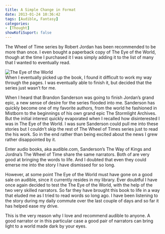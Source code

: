 ```yaml
---
title: A Simple Change in Format
date: 2013-01-24 10:36:42
tags: [Audible, Fantasy]
categories: 
- [Thought]
showKofiSuport: false
---
```

The Wheel of Time series by Robert Jordan has been recommended to be more than once.  I even bought a paperback copy of The Eye of the World, though at the time I purchased it I was simply adding it to the list of many that I wanted to eventually read.  <!-- more --><div class="embedded-image-right">![The Eye of the World](./simpleChangeFormat.jpg)</div>When I eventually picked up the book, I found it difficult to work my way through the pages.  I was eventually able to finish it, but decided that the series just wasn’t for me.  

When I heard that Brandon Sanderson was going to finish Jordan’s grand epic, a new sense of desire for the series flooded into me.  Sanderson has quickly become one of my favorite authors, from the world he fashioned in Mistborn to the beginnings of his own grand epic The Stormlight Archives.  But the initial interest quickly evaporated when I recalled how disinterested I was in The Eye of the World.  I was sure Sanderson could pull me into these stories but I couldn’t skip the rest of The Wheel of Times series just to read the his work.  So in the end rather than being excited about the news I grew rather disappointed by it.  

Enter audio books, aka audible.com, Sanderson’s The Way of Kings and Jordna’s The Wheel of Time share the same narrators.  Both of are very good at bringing the words to life.  And I doubted that even they could emerse me into the story I have dismissed for so long.

However, at some point The Eye of the World must have gone on a good sale on audible, since it currently resides in my library.  Ever doubtful I have once again decided to test the The Eye of the World, with the help of the two very skilled narrators.  So far they have brought this book to life in a way that eluded me as I tried to read words so long ago.  I have been listening to the story during my daily commute over the last couple of days and so far it has helped ease my drive.  

This is the very reason why I love and recommend audible to anyone.  A good narrator or in this particular case a good pair of narrators can bring light to a world made dark by your eyes.
